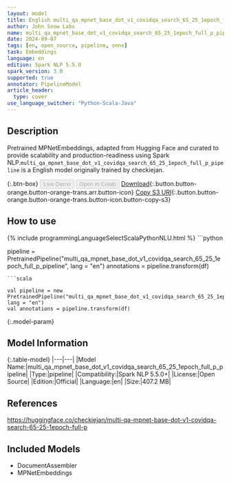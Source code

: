 ```yaml
---
layout: model
title: English multi_qa_mpnet_base_dot_v1_covidqa_search_65_25_1epoch_full_p_pipeline pipeline MPNetEmbeddings from checkiejan
author: John Snow Labs
name: multi_qa_mpnet_base_dot_v1_covidqa_search_65_25_1epoch_full_p_pipeline
date: 2024-09-07
tags: [en, open_source, pipeline, onnx]
task: Embeddings
language: en
edition: Spark NLP 5.5.0
spark_version: 3.0
supported: true
annotator: PipelineModel
article_header:
  type: cover
use_language_switcher: "Python-Scala-Java"
---
```


## Description

Pretrained MPNetEmbeddings, adapted from Hugging Face and curated to provide scalability and production-readiness using Spark NLP.`multi_qa_mpnet_base_dot_v1_covidqa_search_65_25_1epoch_full_p_pipeline` is a English model originally trained by checkiejan.

{:.btn-box}
<button class="button button-orange" disabled>Live Demo</button>
<button class="button button-orange" disabled>Open in Colab</button>
[Download](https://s3.amazonaws.com/auxdata.johnsnowlabs.com/public/models/multi_qa_mpnet_base_dot_v1_covidqa_search_65_25_1epoch_full_p_pipeline_en_5.5.0_3.0_1725703852080.zip){:.button.button-orange.button-orange-trans.arr.button-icon}
[Copy S3 URI](s3://auxdata.johnsnowlabs.com/public/models/multi_qa_mpnet_base_dot_v1_covidqa_search_65_25_1epoch_full_p_pipeline_en_5.5.0_3.0_1725703852080.zip){:.button.button-orange.button-orange-trans.button-icon.button-copy-s3}

## How to use



<div class="tabs-box" markdown="1">
{% include programmingLanguageSelectScalaPythonNLU.html %}
```python

pipeline = PretrainedPipeline("multi_qa_mpnet_base_dot_v1_covidqa_search_65_25_1epoch_full_p_pipeline", lang = "en")
annotations =  pipeline.transform(df)   

```
```scala

val pipeline = new PretrainedPipeline("multi_qa_mpnet_base_dot_v1_covidqa_search_65_25_1epoch_full_p_pipeline", lang = "en")
val annotations = pipeline.transform(df)

```
</div>

{:.model-param}
## Model Information

{:.table-model}
|---|---|
|Model Name:|multi_qa_mpnet_base_dot_v1_covidqa_search_65_25_1epoch_full_p_pipeline|
|Type:|pipeline|
|Compatibility:|Spark NLP 5.5.0+|
|License:|Open Source|
|Edition:|Official|
|Language:|en|
|Size:|407.2 MB|

## References

https://huggingface.co/checkiejan/multi-qa-mpnet-base-dot-v1-covidqa-search-65-25-1epoch-full-p

## Included Models

- DocumentAssembler
- MPNetEmbeddings